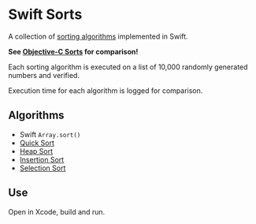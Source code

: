 # Swift Sorts

A collection of [sorting algorithms](http://xkcd.com/1185/) implemented in Swift.

**See [Objective-C Sorts](https://github.com/jessesquires/objc-sorts) for comparison!**

Each sorting algorithm is executed on a list of 10,000 randomly generated numbers and verified.

Execution time for each algorithm is logged for comparison.

## Algorithms

* Swift `Array.sort()`
* [Quick Sort](http://en.wikipedia.org/wiki/Quicksort)
* [Heap Sort](http://en.wikipedia.org/wiki/Heapsort)
* [Insertion Sort](http://en.wikipedia.org/wiki/Insertion_sort)
* [Selection Sort](http://en.wikipedia.org/wiki/Selection_sort)

## Use

Open in Xcode, build and run.
